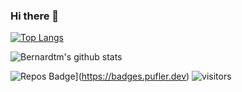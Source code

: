 ### Hi there 👋
[![Top Langs](https://github-readme-stats.vercel.app/api/top-langs/?username=Bernardtm&layout=compact)](https://github.com/anuraghazra/github-readme-stats)

![Bernardtm's github stats](https://github-readme-stats.vercel.app/api?username=Bernardtm&show_icons=true&theme=chartreuse-dark)

![Repos Badge](https://badges.pufler.dev/repos/Bernardtm)](https://badges.pufler.dev)
![visitors](https://visitor-badge.glitch.me/badge?page_id=Bernardtm.Bernardtm)
<!--
**Bernardtm/Bernardtm** is a ✨ _special_ ✨ repository because its `README.md` (this file) appears on your GitHub profile.

Here are some ideas to get you started:

- 🔭 I’m currently working on ...
- 🌱 I’m currently learning ...
- 👯 I’m looking to collaborate on ...
- 🤔 I’m looking for help with ...
- 💬 Ask me about ...
- 📫 How to reach me: ...
- 😄 Pronouns: ...
- ⚡ Fun fact: ...
-->
